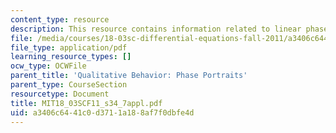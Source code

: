 ```yaml
---
content_type: resource
description: This resource contains information related to linear phase portraits.
file: /media/courses/18-03sc-differential-equations-fall-2011/a3406c6441c0d3711a188af7f0dbfe4d_MIT18_03SCF11_s34_7appl.pdf
file_type: application/pdf
learning_resource_types: []
ocw_type: OCWFile
parent_title: 'Qualitative Behavior: Phase Portraits'
parent_type: CourseSection
resourcetype: Document
title: MIT18_03SCF11_s34_7appl.pdf
uid: a3406c64-41c0-d371-1a18-8af7f0dbfe4d
---
```

